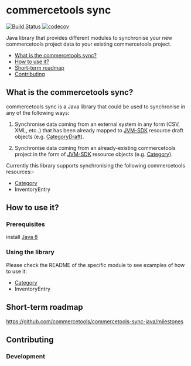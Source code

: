 # commercetools sync
[![Build Status](https://travis-ci.com/commercetools/commercetools-sync-java.svg?token=g8WsNzbMTq7LVae4BoPF&branch=master)](https://travis-ci.com/commercetools/commercetools-sync-java)
[![codecov](https://codecov.io/gh/commercetools/commercetools-sync-java/branch/master/graph/badge.svg)](https://codecov.io/gh/commercetools/commercetools-sync-java)

Java library that provides different modules to synchronise your new commercetools project data to your existing 
commercetools project.


- [What is the commercetools sync?](#what-is-the-commercetools-sync)
- [How to use it?](#how-to-use-it)
- [Short-term roadmap](#short-term-roadmap)
- [Contributing](#contributing)

## What is the commercetools sync?

commercetools sync is a Java library that could be used to synchronise in any of the following ways:

1. Synchronise data coming from an external system in any form (CSV, XML, etc..) that has been already mapped to 
[JVM-SDK](https://github.com/commercetools/commercetools-jvm-sdk) resource draft objects 
(e.g. [CategoryDraft](https://github.com/commercetools/commercetools-jvm-sdk/blob/master/commercetools-models/src/main/java/io/sphere/sdk/categories/CategoryDraft.java)).

2. Synchronise data coming from an already-existing commercetools project in the form of 
[JVM-SDK](https://github.com/commercetools/commercetools-jvm-sdk) resource objects 
(e.g. [Category](https://github.com/commercetools/commercetools-jvm-sdk/blob/master/commercetools-models/src/main/java/io/sphere/sdk/categories/Category.java)).


Currently this library supports synchronising the following commercetools resources:-
- [Category](https://github.com/commercetools/commercetools-sync-java/tree/setup-ci-build/src/main/java/com/commercetools/sync/categories#commercetools-category-sync)
- InventoryEntry

## How to use it?

### Prerequisites
 
 install [Java 8](http://www.oracle.com/technetwork/java/javase/downloads/jdk8-downloads-2133151.html)

<!--- TODO 
### Installation

#### Maven 

#### SBT 

#### Gradle -->

### Using the library
Please check the README of the specific module to see examples of how to use it:
- [Category](https://github.com/commercetools/commercetools-sync-java/tree/setup-ci-build/src/main/java/com/commercetools/sync/categories#how-to-use-it)
- InventoryEntry

## Short-term roadmap
https://github.com/commercetools/commercetools-sync-java/milestones

## Contributing

### Development

<!--- TODO ### Executing integration tests -->
